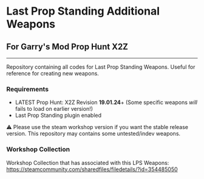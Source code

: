 # Last Prop Standing Additional Weapons
## For Garry's Mod Prop Hunt X2Z
---
Repository containing all codes for Last Prop Standing Weapons. Useful for reference for creating new weapons.

### Requirements
- LATEST Prop Hunt: X2Z Revision **19.01.24**+ (Some specific weapons _will_ fails to load on earlier version!)
- Last Prop Standing plugin enabled

⚠ Please use the steam workshop version if you want the stable release version. This repository may contains some untested/indev weapons.

### Workshop Collection
Workshop Collection that has associated with this LPS Weapons:  
https://steamcommunity.com/sharedfiles/filedetails/?id=354485050